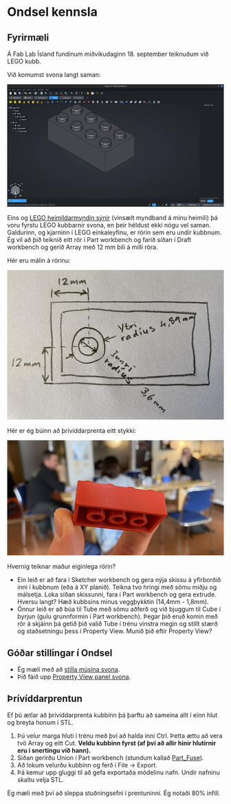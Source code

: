 # Ondsel kennsla

## Fyrirmæli

Á Fab Lab Ísland fundinum miðvikudaginn 18. september teiknuðum við LEGO kubb. 

Við komumst svona langt saman:

![LEGO flip](images/lego-flip.gif)

Eins og [LEGO heimildarmyndin sýnir](https://youtu.be/qr_dTySMl7s?si=GOWY0GLPucYDNKjk&t=695) (vinsælt myndband á mínu heimili) þá voru fyrstu LEGO kubbarnir svona, en þeir héldust ekki nógu vel saman. Galdurinn, og kjarninn í LEGO einkaleyfinu, er rörin sem eru undir kubbnum. Ég vil að þið teiknið eitt rör í Part workbench og farið síðan í Draft workbench og gerið Array með 12 mm bili á milli röra.

Hér eru málin á rörinu:

![LEGO rör mál](images/lego-ror-mal.jpg)

Hér er ég búinn að þrívíddarprenta eitt stykki:

![Þrívíddarprentaður kubbur](images/lego-3d-prent.jpg)

Hvernig teiknar maður eiginlega rörin? 
- Ein leið er að fara í Sketcher workbench og gera nýja skissu á yfirborðið inni í kubbnum (eða á XY planið). Teikna tvo hringi með sömu miðju og málsetja. Loka síðan skissunni, fara í Part workbench og gera extrude. Hversu langt? Hæð kubbsins mínus veggþykktin (14,4mm - 1,8mm).
- Önnur leið er að búa til Tube með sömu aðferð og við bjuggum til Cube í byrjun (gulu grunnformin í Part workbench). Þegar þið eruð komin með rör á skjáinn þá getið þið valið Tube í trénu vinstra megin og stillt stærð og staðsetningu þess í Property View. Munið þið eftir Property View?

## Góðar stillingar í Ondsel

- Ég mæli með að [stilla músina svona](https://github.com/user-attachments/assets/92cc200b-430b-4a10-b6b7-a378fe45ee48).
- Þið fáið upp [Property View panel svona](https://github.com/user-attachments/assets/acdf3e7a-a5ee-46e7-9fee-77053b6b4a6a).

## Þrívíddarprentun

Ef þú ætlar að þrívíddarprenta kubbinn þá þarftu að sameina allt í einn hlut og breyta honum í STL. 

1. Þú velur marga hluti í trénu með því að halda inni Ctrl. Þetta ættu að vera tvö Array og eitt Cut. **Veldu kubbinn fyrst (af því að allir hinir hlutirnir eru í snertingu við hann).**
2. Síðan gerirðu Union í Part workbench (stundum kallað [Part_Fuse](https://wiki.freecad.org/Part_Fuse)). 
3. Að lokum velurðu kubbinn og ferð í File -> Export.
4. Þá kemur upp gluggi til að gefa exportaða módelinu nafn. Undir nafninu skaltu velja STL.

Ég mæli með því að sleppa stuðningsefni í prentuninni. Ég notaði 80% infill.